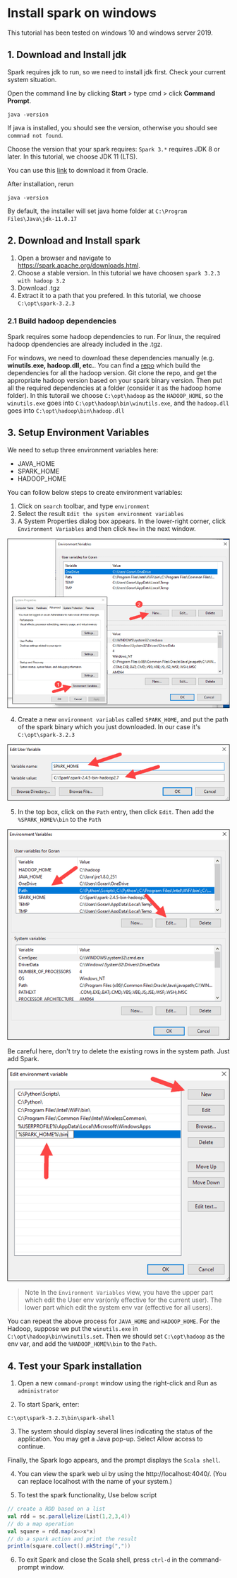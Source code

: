 # Install spark on windows

This tutorial has been tested on windows 10 and windows server 2019.

## 1. Download and Install jdk

Spark requires jdk to run, so we need to install jdk first. Check your current system situation.

Open the command line by clicking **Start** > type cmd > click **Command Prompt**.

```shell
java -version
```

If java is installed, you should see the version, otherwise you should see `commnad not found`.

Choose the version that your spark requires: `Spark 3.*` requires JDK 8 or later. In this tutorial, we choose JDK 11 (LTS).

You can use this [link](https://www.oracle.com/java/technologies/downloads/#java11) to download it from Oracle. 

After installation, rerun 

```shell
java -version
```

By default, the installer will set java home folder at `C:\Program Files\Java\jdk-11.0.17` 

## 2. Download and Install spark

1. Open a browser and navigate to https://spark.apache.org/downloads.html.
2. Choose a stable version. In this tutorial we have choosen `spark 3.2.3 with hadoop 3.2`
3. Download .tgz
4. Extract it to a path that you prefered. In this tutorial, we choose `C:\opt\spark-3.2.3`

### 2.1 Build hadoop dependencies

Spark requires some hadoop dependencies to run. For linux, the required hadoop dpendencies are already included in the .tgz. 

For windows, we need to download these dependencies manually (e.g. **winutils.exe, hadoop.dll, etc.**. You can find a [repo](https://github.com/cdarlint/winutils) which build the dependencies for all the hadoop version. Git clone the repo, and get the appropriate hadoop version based on your spark binary version. Then put all the required dependencies at a folder (consider it as the hadoop home folder). In this tutorail we choose `C:\opt\hadoop` as the `HADOOP_HOME`, so the `winutils.exe` goes into `C:\opt\hadoop\bin\winutils.exe`, and the `hadoop.dll` goes into `C:\opt\hadoop\bin\hadoop.dll`

## 3. Setup Environment Variables

We need to setup three environment variables here:
- JAVA_HOME
- SPARK_HOME
- HADOOP_HOME

You can follow below steps to create environment variables:
1. Click on `search` toolbar, and type `environment`
2. Select the result `Edit the system environment variables`
3. A System Properties dialog box appears. In the lower-right corner, click `Environment Variables` and then click `New` in the next window.

![windows-new-environment-variable1.png](../images/windows-new-environment-variable1.png)

4. Create a new `environment variables` called `SPARK_HOME`, and put the path of the spark binary which you just downloaded. In our case it's `C:\opt\spark-3.2.3`

![windows-new-spark-env-variable.png](../images/windows-new-spark-env-variable.png)

5. In the top box, click on the `Path` entry, then click `Edit`. Then add the `%SPARK_HOME%\bin` to the `Path`

![windows-edit-path-variable-spark.png](../images/windows-edit-path-variable-spark.png)

Be careful here, don't try to delete the existing rows in the system path. Just add Spark.

![windows-add-spark-to-path.png](../images/windows-add-spark-to-path.png)


> Note In the `Environment Variables` view, you have the upper part which edit the User env var(only effective for the current user). The lower part which edit the system env var (effective for all users).  

You can repeat the above process for `JAVA_HOME` and `HADOOP_HOME`. For the Hadoop, suppose we put the `winutils.exe` in `C:\opt\hadoop\bin\winutils.set`. Then we should set `C:\opt\hadoop` as the env var, and add the `%HADOOP_HOME%\bin` to the `Path`.

## 4. Test your Spark installation

1. Open a new `command-prompt` window using the right-click and Run as `administrator`

2. To start Spark, enter:

```shell
C:\opt\spark-3.2.3\bin\spark-shell
```

3. The system should display several lines indicating the status of the application. You may get a Java pop-up. Select Allow access to continue.

Finally, the Spark logo appears, and the prompt displays the `Scala shell`.

4. You can view the spark web ui by using the  http://localhost:4040/. (You can replace localhost with the name of your system.)

5. To test the spark functionality, Use below script
```scala
// create a RDD based on a list
val rdd = sc.parallelize(List(1,2,3,4))
// do a map operation             
val square = rdd.map(x=>x*x)
// do a spark action and print the result 
println(square.collect().mkString(","))    
```

6. To exit Spark and close the Scala shell, press `ctrl-d` in the command-prompt window.
